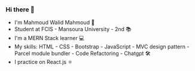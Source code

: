 ### Hi there 👋

- I'm Mahmoud Walid Mahmoud 🚀
- Student at FCIS - Mansoura University - 2nd 📚
- I'm a MERN Stack learner 💻
- My skills: HTML - CSS - Bootstrap - JavaScript - MVC design pattern - Parcel module bundler - Code Refactoring - Chatgpt 🛠️
- I practice on React.js ⚛️
